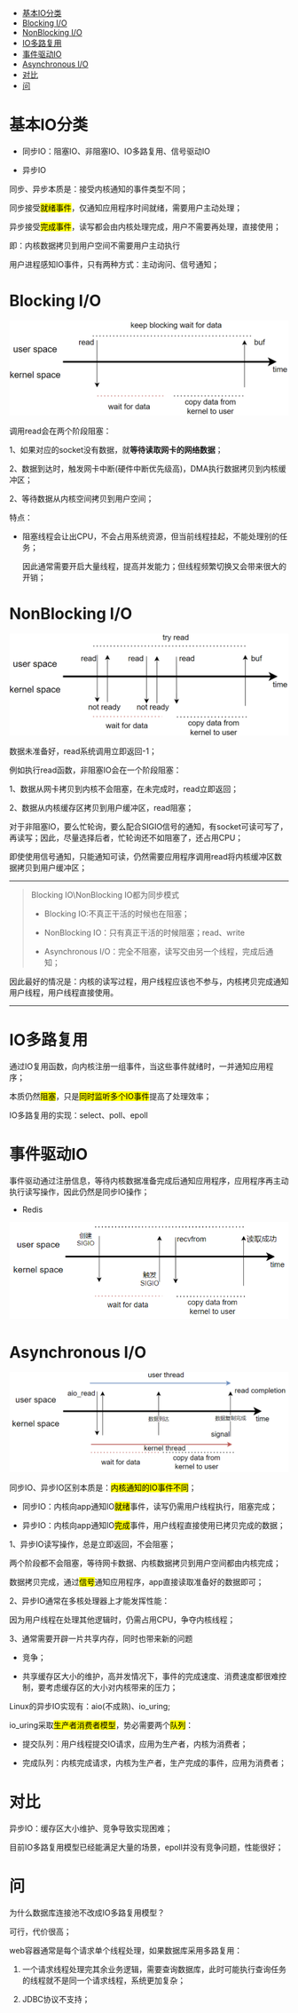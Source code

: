 - [基本IO分类](#基本io分类)
- [Blocking I/O](#blocking-io)
- [NonBlocking I/O](#nonblocking-io)
- [IO多路复用](#io多路复用)
- [事件驱动IO](#事件驱动io)
- [Asynchronous I/O](#asynchronous-io)
- [对比](#对比)
- [问](#问)

# 基本IO分类

- 同步IO：阻塞IO、非阻塞IO、IO多路复用、信号驱动IO

- 异步IO

同步、异步本质是：接受内核通知的事件类型不同；

同步接受<mark>就绪事件</mark>，仅通知应用程序时间就绪，需要用户主动处理；

异步接受<mark>完成事件</mark>，读写都会由内核处理完成，用户不需要再处理，直接使用；

即：内核数据拷贝到用户空间不需要用户主动执行

用户进程感知IO事件，只有两种方式：主动询问、信号通知；

# Blocking I/O

![](../images/2022-11-13-21-51-11-image.png)

调用read会在两个阶段阻塞：

1、如果对应的socket没有数据，就**等待读取网卡的网络数据**；

2、数据到达时，触发网卡中断(硬件中断优先级高)，DMA执行数据拷贝到内核缓冲区；

2、等待数据从内核空间拷贝到用户空间；

特点：

- 阻塞线程会让出CPU，不会占用系统资源，但当前线程挂起，不能处理别的任务；
  
  因此通常需要开启大量线程，提高并发能力；但线程频繁切换又会带来很大的开销；

# NonBlocking I/O

![](../images/2022-11-13-21-50-59-image.png)

数据未准备好，read系统调用立即返回-1；

例如执行read函数，非阻塞IO会在一个阶段阻塞：

1、数据从网卡拷贝到内核不会阻塞，在未完成时，read立即返回；

2、数据从内核缓存区拷贝到用户缓冲区，read阻塞；

对于非阻塞IO，要么忙轮询，要么配合SIGIO信号的通知，有socket可读可写了，再读写；因此，尽量选择后者，忙轮询还不如阻塞了，还占用CPU；

即使使用信号通知，只能通知可读，仍然需要应用程序调用read将内核缓冲区数据拷贝到用户缓冲区；

--------------------------

> Blocking IO\NonBlocking IO都为同步模式
> 
> - Blocking IO:不真正干活的时候也在阻塞；
> 
> - NonBlocking IO：只有真正干活的时候阻塞；read、write
> 
> - Asynchronous I/O：完全不阻塞，读写交由另一个线程，完成后通知；

因此最好的情况是：内核的读写过程，用户线程应该也不参与，内核拷贝完成通知用户线程，用户线程直接使用。

-----------------------

# IO多路复用

通过IO复用函数，向内核注册一组事件，当这些事件就绪时，一并通知应用程序；

本质仍然<mark>阻塞</mark>，只是<mark>同时监听多个IO事件</mark>提高了处理效率；

IO多路复用的实现：select、poll、epoll

# 事件驱动IO

事件驱动通过注册信息，等待内核数据准备完成后通知应用程序，应用程序再主动执行读写操作，因此仍然是同步IO操作；

- Redis

![](../images/2022-12-11-22-31-23-image.png)

# Asynchronous I/O

![](../images/2022-12-11-22-35-56-image.png)

同步IO、异步IO区别本质是：<mark>内核通知的IO事件不同</mark>；

- 同步IO：内核向app通知IO<mark>就绪</mark>事件，读写仍需用户线程执行，阻塞完成；

- 异步IO：内核向app通知IO<mark>完成</mark>事件，用户线程直接使用已拷贝完成的数据；

1、异步IO读写操作，总是立即返回，不会阻塞；

两个阶段都不会阻塞，等待网卡数据、内核数据拷贝到用户空间都由内核完成；

数据拷贝完成，通过<mark>信号</mark>通知应用程序，app直接读取准备好的数据即可；

2、异步IO通常在多核处理器上才能发挥性能：

因为用户线程在处理其他逻辑时，仍需占用CPU，争夺内核线程；

3、通常需要开辟一片共享内存，同时也带来新的问题

- 竞争；

- 共享缓存区大小的维护，高并发情况下，事件的完成速度、消费速度都很难控制，要考虑缓存区的大小对内核带来的压力；

Linux的异步IO实现有：aio(不成熟)、io_uring;

io_uring采取<mark>生产者消费者模型</mark>，势必需要两个<mark>队列</mark>：

- 提交队列：用户线程提交IO请求，应用为生产者，内核为消费者；

- 完成队列：内核完成请求，内核为生产者，生产完成的事件，应用为消费者；

# 对比

异步IO：缓存区大小维护、竞争导致实现困难；

目前IO多路复用模型已经能满足大量的场景，epoll并没有竞争问题，性能很好；

# 问

为什么数据库连接池不改成IO多路复用模型？

可行，代价很高；

web容器通常是每个请求单个线程处理，如果数据库采用多路复用：

1. 一个请求线程处理完其余业务逻辑，需要查询数据库，此时可能执行查询任务的线程就不是同一个请求线程，系统更加复杂；

2. JDBC协议不支持；
